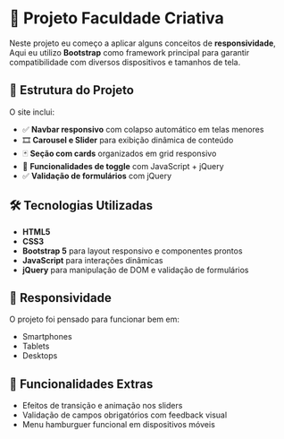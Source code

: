 # 🎨 Projeto Faculdade Criativa

Neste projeto eu começo a aplicar alguns conceitos de **responsividade**, Aqui eu utilizo **Bootstrap** como framework principal para garantir compatibilidade com diversos dispositivos e tamanhos de tela.

## 🧱 Estrutura do Projeto

O site inclui:

- ✅ **Navbar responsivo** com colapso automático em telas menores
- 🎞️ **Carousel e Slider** para exibição dinâmica de conteúdo
- 🃏 **Seção com cards** organizados em grid responsivo
- 🔄 **Funcionalidades de toggle** com JavaScript + jQuery
- ✅ **Validação de formulários** com jQuery

## 🛠️ Tecnologias Utilizadas

- **HTML5**
- **CSS3**
- **Bootstrap 5** para layout responsivo e componentes prontos
- **JavaScript** para interações dinâmicas
- **jQuery** para manipulação de DOM e validação de formulários

## 📱 Responsividade

O projeto foi pensado para funcionar bem em:

- Smartphones
- Tablets
- Desktops

## 🚀 Funcionalidades Extras

- Efeitos de transição e animação nos sliders
- Validação de campos obrigatórios com feedback visual
- Menu hamburguer funcional em dispositivos móveis

